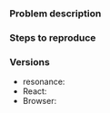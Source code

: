 ### Problem description

### Steps to reproduce

### Versions

- resonance: 
- React: 
- Browser: 

<!-- Have a QUESTION? Please ask in [StackOverflow or gitter](http://tr.im/77pVj before opening an issue.

If you are having an issue with click events, please re-read the [README](http://tr.im/410Fg) (you did read the README, right? :-) ).

If you think you have found a _new_ issue that hasn't already been reported or fixed in HEAD, please complete the template above.

For feature requests, please delete the template above and use this one instead:

### Description
### Images & references

-->
